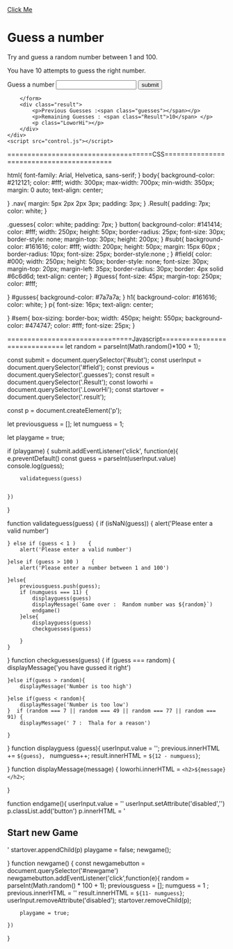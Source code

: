 <!DOCTYPE html>
<html lang="en">
<head>
    <meta charset="UTF-8">
    <meta name="viewport" content="width=device-width, initial-scale=1.0">
    <title>Document</title>
    <link rel="stylesheet" href="sheet.css">
</head>
<body>
    <nav class="nav">
        <a href="https://www.youtube.com/shorts/WPUeremJHvU">Click Me</a>
    </nav>
    <div id="sem">
        <h1>Guess a number</h1>
        <p>Try and guess a random number between 1 and 100.</p>
        <p>You have 10 attempts to guess the right number.</p>
        <form id="form">
            <label for="field" id="guess">Guess a number</label>
            <input type="text" id="field" class="field">
            <input type="submit" id="subt" class="guesssubmit" value="submit">

        </form>
        <div class="result">
            <p>Previous Guesses :<span class="guesses"></span></p>
            <p>Remaining Guesses : <span class="Result">10</span> </p>
            <p class="LoworHi"></p>
        </div>
    </div>
    <script src="control.js"></script>
    
</body>
</html>













====================================CSS=========================================


html{
    font-family: Arial, Helvetica, sans-serif;
}
body{
    background-color: #212121;
    color: #fff;
    width: 300px;
    max-width: 700px;
    min-width: 350px;
    margin: 0 auto;
    text-align: center;



}
.nav{
    margin: 5px 2px 2px 3px;
    padding: 3px;
}
.Result{
    padding: 7px;
    color: white;
}

.guesses{
    color: white;
    padding: 7px;
}
button{
    background-color: #141414;
    color: #fff;
    width: 250px;
    height: 50px;
    border-radius: 25px;
    font-size: 30px;
    border-style: none;
    margin-top: 30px;
    height: 200px;
}
#subt{
    background-color: #161616;
    color: #fff;
    width: 200px;
    height: 50px;
    margin: 15px 60px ;
    border-radius: 10px;
    font-size: 25px;
    border-style:none ;
}
#field{
    color: #000;
    width: 250px;
    height: 50px;
    border-style: none;
    font-size: 30px;
    margin-top: 20px;
    margin-left: 35px;
    border-radius: 30px;
    border: 4px solid #6c6d6d;
    text-align: center;
}
#guess{
    font-size: 45px;
    margin-top: 250px;
    color: #fff;
    
}
#gusses{
    background-color: #7a7a7a;
}
h1{
    background-color: #161616;
    color: white;
}
p{
    font-size: 16px;
    text-align: center;
    
}
#sem{
    box-sizing: border-box;
    width: 450px;
    height: 550px;
    background-color: #474747;
    color: #fff;
    font-size: 25px;
}



===============================Javascript==============================
let random = parseInt(Math.random()*100 + 1);

const submit = document.querySelector('#subt');
const userInput = document.querySelector('#field');
const previous = document.querySelector('.guesses');
const result = document.querySelector('.Result');
const loworhi = document.querySelector('.LoworHi');
const startover = document.querySelector('.result');

const p = document.createElement('p');

let previousguess = [];
let numguess = 1;

let playgame = true;

if (playgame) {
    submit.addEventListener('click', function(e){
        e.preventDefault()
        const guess = parseInt(userInput.value)
        console.log(guess);
        
        validateguess(guess)


    })
    
}



function validateguess(guess) {
    if (isNaN(guess)) {
        alert('Please enter a valid number')
        
    } else if (guess < 1 )    {
        alert('Please enter a valid number')

    }else if (guess > 100 )    {
        alert('Please enter a number between 1 and 100')

    }else{
        previousguess.push(guess);
        if (numguess === 11) {
            displayguess(guess)
            displayMessage(`Game over :  Random number was ${random}`)
            endgame()
        }else{
            displayguess(guess)
            checkguesses(guess)

        }
    }
}
function checkguesses(guess) {
    if (guess === random) {
        displayMessage('you have gussed it right')
        
    }else if(guess > random){
        displayMessage('Number is too high')

    }else if(guess < random){
        displayMessage('Number is too low')
    }  if (random === 7 || random === 49 || random === 77 || random === 91) {
        displayMessage(' 7 :  Thala for a reason')
        
    }

    
}
function   displayguess (guess){
    userInput.value = '';
    previous.innerHTML += `${guess}, `
    numguess++;
    result.innerHTML = ` ${12 - numguess} `;



    
}
function displayMessage(message) {
    loworhi.innerHTML = `<h2>${message}</h2>`;
        
        
    

    
}

function endgame(){
    userInput.value = ''
    userInput.setAttribute('disabled','')
    p.classList.add('button')
    p.innerHTML = '<h2 id = newgame> Start new Game</h2>'
    startover.appendChild(p)
    playgame = false;
    newgame();


}
function newgame() {
    const newgamebutton = document.querySelector('#newgame')
    newgamebutton.addEventListener('click',function(e){
        random = parseInt(Math.random() * 100 + 1);
        previousguess = [];
        numguess = 1 ;
        previous.innerHTML = ''
        result.innerHTML = `${11- numguess}`;
        userInput.removeAttribute('disabled');
        startover.removeChild(p);

        playgame = true;

    })
    
}

